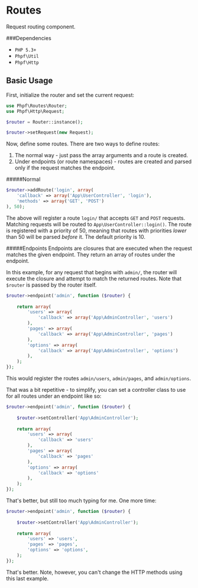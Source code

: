 Routes
======

Request routing component.


###Dependencies
 * `PHP 5.3+`
 * `Phpf\Util`
 * `Phpf\Http`
 

## Basic Usage

First, initialize the router and set the current request:
```php
use Phpf\Routes\Router;
use Phpf\Http\Request;

$router = Router::instance();

$router->setRequest(new Request);
```

Now, define some routes. There are two ways to define routes:

 1. The normal way - just pass the array arguments and a route is created.
 2. Under endpoints (or route namespaces) - routes are created and parsed only if the request matches the endpoint.

#####Normal
```php
$router->addRoute('login', array(
	'callback' => array('App\UserController', 'login'), 
	'methods' => array('GET', 'POST')
), 50);
```

The above will register a route `login/` that accepts `GET` and `POST` requests. Matching requests will be routed to `App\UserController::login()`. The route is registered with a priority of 50, meaning that routes with priorities _lower_ than 50 will be parsed _before_ it. The default priority is 10.


#####Endpoints
Endpoints are closures that are executed when the request matches the given endpoint. They return an array of routes under the endpoint.

In this example, for any request that begins with `admin/`, the router will execute the closure and attempt to match the returned routes. Note that `$router` is passed by the router itself. 
```php
$router->endpoint('admin', function ($router) {
	
	return array(
		'users' => array(
			'callback' => array('App\AdminController', 'users')
		),
		'pages' => array(
			'callback' => array('App\AdminController', 'pages')
		),
		'options' => array(
			'callback' => array('App\AdminController', 'options')
		),
	);
});
```

This would register the routes `admin/users`, `admin/pages`, and `admin/options`. 

That was a bit repetitive - to simplify, you can set a controller class to use for all routes under an endpoint like so:
```php
$router->endpoint('admin', function ($router) {
	
	$router->setController('App\AdminController');
	
	return array(
		'users' => array(
			'callback' => 'users'
		),
		'pages' => array(
			'callback' => 'pages'
		),
		'options' => array(
			'callback' => 'options'
		),
	);
});
```

That's better, but still too much typing for me. One more time:
```php
$router->endpoint('admin', function ($router) {
	
	$router->setController('App\AdminController');
	
	return array(
		'users' => 'users',
		'pages' => 'pages',
		'options' => 'options',
	);
});
```

That's better. Note, however, you can't change the HTTP methods using this last example.

